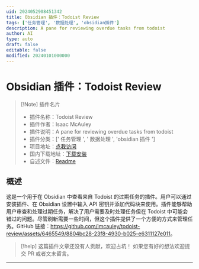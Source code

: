 ```yaml
---
uid: 2024052908451342
title: Obsidian 插件：Todoist Review
tags: ['任务管理', '数据处理', 'obsidian插件']
description: A pane for reviewing overdue tasks from todoist
author: AI
type: auto
draft: false
editable: false
modified: 20240101000000
---
```


# Obsidian 插件：Todoist Review

> [!Note] 插件名片
> - 插件名称：Todoist Review
> - 插件作者：Isaac McAuley
> - 插件说明：A pane for reviewing overdue tasks from todoist
> - 插件分类：[' 任务管理 ', ' 数据处理 ', 'obsidian 插件 ']
> - 项目地址：[点我访问](https://github.com/imcauley/todoist-review)
> - 国内下载地址：[下载安装](https://pkmer.cn/products/plugin/pluginMarket/?todoist-review)
> - 自述文件：[Readme](https://ghproxy.net/https://raw.githubusercontent.com/imcauley/todoist-review/main/README.md)

## 概述

这是一个用于在 Obsidian 中查看来自 Todoist 的过期任务的插件。用户可以通过安装插件、在 Obsidian 设置中输入 API 密钥并添加代码块来使用。插件能够帮助用户审查和处理过期任务，解决了用户需要及时处理任务但在 Todoist 中可能会错过的问题。尽管刷新需要一些时间，但这个插件提供了一个方便的方式来管理任务。GitHub 链接：<https://github.com/imcauley/todoist-review/assets/6465549/8804bc28-23f8-4930-b025-e6311127e011>。

> [!help]
> 这篇插件文章还没有人贡献，欢迎占坑！
> 如果您有好的想法欢迎提交 PR 或者文末留言。

---



